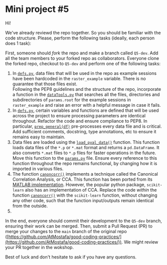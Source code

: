 # Mini project #5

Hi!

We've already reviewd the repo together. So you should be familiar with the code structure.
Please, perform the following tasks (ideally, each person does 1 task):

First, someone should _fork_ the repo and make a branch called `Q5-dev`. Add all the team members to your forked repo as collaborators. Everyone clone the forked repo, checkout to `Q5-dev` and perform one of the following tasks:

1. In [`defs.py`](/monkey/defs.py), data files that will be used in the repo as example sessions have been hardcoded in the `raster_example` variable. There is no guarantee that those files exist.  
Following the PEP8 guidelines and the structure of the repo, incorporate a function in the [`dataTools.py`](/tools/dataTools.py) that searches all the files, directories and subdirectories of `params.root` for the example sessions in `raster_example` and raise an error with a helpful message in case it fails.
1. In [`defs.py`](/monkey/defs.py), certain variables and functions are defined that will be used across the project to ensure processing parameters are identical throughout. Refactor the code and ensure compliance to PEP8. In particular, [`prep_general(df)`](/monkey/defs.py#L36) pre-processes every data file and is critical. Add sufficient comments, docstring, type annotations, etc to ensure it remains easy to maintain.
1. Data files are loaded using the [`load_pyal_data()`](/tools/dataTools.py#L41) function. This function loads data files of the `*.p` or `*.mat` format and returns a `pd.DataFrame`. It also converts `*.mat` files to `*.p` files for faster operations in the future.  
Move this function to the [`params.py`](/params.py) file. Ensure every reference to this function throughout the repo remains functional, by changing how it is imported in various files.
1. The function [`canoncorr()`](/tools/ccaTools.py#L315) implements a technique called the Canonical Correlation Analysis, or CCA. This function has been ported from its [MATLAB implementation](https://uk.mathworks.com/help/stats/canoncorr.html). However, the popular python package, `scikit-learn` also has an implementation of CCA. Replace the code _within_ the function [`canoncorr()`](/tools/ccaTools.py#L315) with the `scikit-learn` function, without changing any other code, such that the function input/outputs remain identical from the outside.
1. 

In the end, everyone should commit their development to the `Q5-dev` branch, ensuring their work can be merged. Then, submit a Pull Request (PR) to merge your changes to the `main` branch of the original repo ([https://github.com/AtMostafa/good-coding-practices/](https://github.com/AtMostafa/good-coding-practices/)). We might review your PR together in the wokshop.

Best of luck and don't hesitate to ask if you have any questions.
